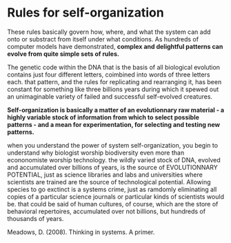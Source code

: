 # Rules for self-organization

These rules basically govern how, where, and what the system can add onto or substract from  itself under what conditions. As hundreds of computer models have demonstrated, **complex and delightful patterns can evolve from quite simple sets of rules.**

The genetic code within the DNA that is the basis of all biological evolution contains just four different letters, coimbined into words of three letters each. that pattern, and the rules for replicating and rearranging it, has been constant for something like three billions years during which it spewed out an unimaginable variety of failed and successful self-evolved creatures.

**Self-organization is basically a matter of an evolutionnary raw material - a highly variable stock of information from which to select possible patterns - and a mean for experimentation, for selecting and testing new patterns.**

when you understand the power of system self-organization, you begin to understand why biologist worship biodiversity even more than econonomiste worship technology. the wildly varied stock of DNA, evolved and accumulated over billions of years, is the source of EVOLUTIONNARY POTENTIAL, just as science libraries and labs and universities where scientists are trained are the source of technological potential. Allowing species to go exctinct is a systems crime, just as ramdomly eliminating all copies of a particular science journals or particular kinds of scientists would be. that could be said of human cultures, of course, which are the store of behavioral repertoires, accumulated over not billions, but hundreds of thousands of years.


Meadows, D. (2008). Thinking in systems. A primer.



